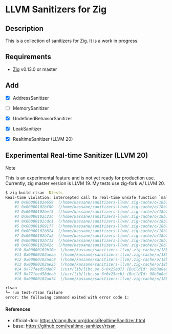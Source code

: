 # LLVM Sanitizers for Zig

## Description

This is a collection of sanitizers for Zig. It is a work in progress.


## Requirements

- [Zig](https://ziglang.org/download/) v0.13.0 or master

## Add

- [x] AddressSanitizer
- [ ] MemorySanitizer
- [x] UndefinedBehaviorSanitizer
- [x] LeakSanitizer
- [x] RealtimeSanitizer (LLVM 20)


## Experimental Real-time Sanitizer (LLVM 20)

> [!NOTE]
> This is an experimental feature and is not yet ready for production use.
> Currently, zig master version is LLVM 19. My tests use zig-fork w/ LLVM 20.

```bash
$ zig build rtsan -Dtests
Real-time violation: intercepted call to real-time unsafe function `malloc` in real-time context! Stack trace:
    #0 0x00000102e659  (/home/kassane/sanitizers-llvm/.zig-cache/o/18b7cbe81f65f9f9049547f69b71a77e/test-rtsan+0x102e659)
    #1 0x00000102bf80  (/home/kassane/sanitizers-llvm/.zig-cache/o/18b7cbe81f65f9f9049547f69b71a77e/test-rtsan+0x102bf80)
    #2 0x00000102bef5  (/home/kassane/sanitizers-llvm/.zig-cache/o/18b7cbe81f65f9f9049547f69b71a77e/test-rtsan+0x102bef5)
    #3 0x00000102c23c  (/home/kassane/sanitizers-llvm/.zig-cache/o/18b7cbe81f65f9f9049547f69b71a77e/test-rtsan+0x102c23c)
    #4 0x00000102cdc1  (/home/kassane/sanitizers-llvm/.zig-cache/o/18b7cbe81f65f9f9049547f69b71a77e/test-rtsan+0x102cdc1)
    #5 0x0000010891f7  (/home/kassane/sanitizers-llvm/.zig-cache/o/18b7cbe81f65f9f9049547f69b71a77e/test-rtsan+0x10891f7)
    #6 0x00000102b824  (/home/kassane/sanitizers-llvm/.zig-cache/o/18b7cbe81f65f9f9049547f69b71a77e/test-rtsan+0x102b824)
    #7 0x00000102b7a2  (/home/kassane/sanitizers-llvm/.zig-cache/o/18b7cbe81f65f9f9049547f69b71a77e/test-rtsan+0x102b7a2)
    #8 0x00000102b713  (/home/kassane/sanitizers-llvm/.zig-cache/o/18b7cbe81f65f9f9049547f69b71a77e/test-rtsan+0x102b713)
    #9 0x00000102b42c  (/home/kassane/sanitizers-llvm/.zig-cache/o/18b7cbe81f65f9f9049547f69b71a77e/test-rtsan+0x102b42c)
    #10 0x00000102b10e  (/home/kassane/sanitizers-llvm/.zig-cache/o/18b7cbe81f65f9f9049547f69b71a77e/test-rtsan+0x102b10e)
    #11 0x00000102aeaa  (/home/kassane/sanitizers-llvm/.zig-cache/o/18b7cbe81f65f9f9049547f69b71a77e/test-rtsan+0x102aeaa)
    #12 0x00000102adc8  (/home/kassane/sanitizers-llvm/.zig-cache/o/18b7cbe81f65f9f9049547f69b71a77e/test-rtsan+0x102adc8)
    #13 0x00000102ae25  (/home/kassane/sanitizers-llvm/.zig-cache/o/18b7cbe81f65f9f9049547f69b71a77e/test-rtsan+0x102ae25)
    #14 0x77feed58de07  (/usr/lib/libc.so.6+0x25e07) (BuildId: 98b3d8e0b8c534c769cb871c438b4f8f3a8e4bf3)
    #15 0x77feed58decb  (/usr/lib/libc.so.6+0x25ecb) (BuildId: 98b3d8e0b8c534c769cb871c438b4f8f3a8e4bf3)
    #16 0x00000102ad74  (/home/kassane/sanitizers-llvm/.zig-cache/o/18b7cbe81f65f9f9049547f69b71a77e/test-rtsan+0x102ad74)

rtsan
└─ run test-rtsan failure
error: the following command exited with error code 1:
```

#### References

- official-doc: https://clang.llvm.org/docs/RealtimeSanitizer.html
- base: https://github.com/realtime-sanitizer/rtsan